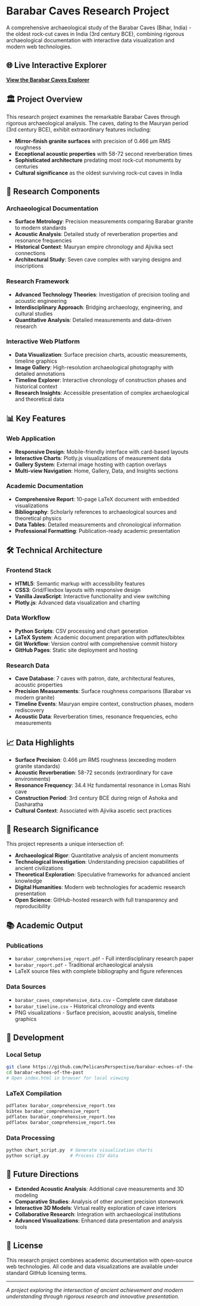# Barabar Caves Research Project

A comprehensive archaeological study of the Barabar Caves (Bihar, India) - the oldest rock-cut caves in India (3rd century BCE), combining rigorous archaeological documentation with interactive data visualization and modern web technologies.

## 🌐 Live Interactive Explorer

**[View the Barabar Caves Explorer](https://pelicansperspective.github.io/barabar-echoes-of-the-past/)**

## 🏛️ Project Overview

This research project examines the remarkable Barabar Caves through rigorous archaeological analysis. The caves, dating to the Mauryan period (3rd century BCE), exhibit extraordinary features including:

- **Mirror-finish granite surfaces** with precision of 0.466 μm RMS roughness
- **Exceptional acoustic properties** with 58-72 second reverberation times
- **Sophisticated architecture** predating most rock-cut monuments by centuries
- **Cultural significance** as the oldest surviving rock-cut caves in India

## 🔬 Research Components

### Archaeological Documentation

- **Surface Metrology**: Precision measurements comparing Barabar granite to modern standards
- **Acoustic Analysis**: Detailed study of reverberation properties and resonance frequencies
- **Historical Context**: Mauryan empire chronology and Ajivika sect connections
- **Architectural Study**: Seven cave complex with varying designs and inscriptions

### Research Framework

- **Advanced Technology Theories**: Investigation of precision tooling and acoustic engineering
- **Interdisciplinary Approach**: Bridging archaeology, engineering, and cultural studies
- **Quantitative Analysis**: Detailed measurements and data-driven research

### Interactive Web Platform

- **Data Visualization**: Surface precision charts, acoustic measurements, timeline graphics
- **Image Gallery**: High-resolution archaeological photography with detailed annotations
- **Timeline Explorer**: Interactive chronology of construction phases and historical context
- **Research Insights**: Accessible presentation of complex archaeological and theoretical data

## 📊 Key Features

### Web Application

- **Responsive Design**: Mobile-friendly interface with card-based layouts
- **Interactive Charts**: Plotly.js visualizations of measurement data
- **Gallery System**: External image hosting with caption overlays
- **Multi-view Navigation**: Home, Gallery, Data, and Insights sections

### Academic Documentation

- **Comprehensive Report**: 10-page LaTeX document with embedded visualizations
- **Bibliography**: Scholarly references to archaeological sources and theoretical physics
- **Data Tables**: Detailed measurements and chronological information
- **Professional Formatting**: Publication-ready academic presentation

## 🛠️ Technical Architecture

### Frontend Stack

- **HTML5**: Semantic markup with accessibility features
- **CSS3**: Grid/Flexbox layouts with responsive design
- **Vanilla JavaScript**: Interactive functionality and view switching
- **Plotly.js**: Advanced data visualization and charting

### Data Workflow

- **Python Scripts**: CSV processing and chart generation
- **LaTeX System**: Academic document preparation with pdflatex/bibtex
- **Git Workflow**: Version control with comprehensive commit history
- **GitHub Pages**: Static site deployment and hosting

### Research Data

- **Cave Database**: 7 caves with patron, date, architectural features, acoustic properties
- **Precision Measurements**: Surface roughness comparisons (Barabar vs modern granite)
- **Timeline Events**: Mauryan empire context, construction phases, modern rediscovery
- **Acoustic Data**: Reverberation times, resonance frequencies, echo measurements

## 📈 Data Highlights

- **Surface Precision**: 0.466 μm RMS roughness (exceeding modern granite standards)
- **Acoustic Reverberation**: 58-72 seconds (extraordinary for cave environments)
- **Resonance Frequency**: 34.4 Hz fundamental resonance in Lomas Rishi cave
- **Construction Period**: 3rd century BCE during reign of Ashoka and Dasharatha
- **Cultural Context**: Associated with Ajivika ascetic sect practices

## 🎯 Research Significance

This project represents a unique intersection of:

- **Archaeological Rigor**: Quantitative analysis of ancient monuments
- **Technological Investigation**: Understanding precision capabilities of ancient civilizations
- **Theoretical Exploration**: Speculative frameworks for advanced ancient knowledge
- **Digital Humanities**: Modern web technologies for academic research presentation
- **Open Science**: GitHub-hosted research with full transparency and reproducibility

## 📚 Academic Output

### Publications

- `barabar_comprehensive_report.pdf` - Full interdisciplinary research paper
- `barabar_report.pdf` - Traditional archaeological analysis
- LaTeX source files with complete bibliography and figure references

### Data Sources

- `barabar_caves_comprehensive_data.csv` - Complete cave database
- `barabar_timeline.csv` - Historical chronology and events
- PNG visualizations - Surface precision, acoustic analysis, timeline graphics

## 🔧 Development

### Local Setup

```bash
git clone https://github.com/PelicansPerspective/barabar-echoes-of-the-past.git
cd barabar-echoes-of-the-past
# Open index.html in browser for local viewing
```

### LaTeX Compilation

```bash
pdflatex barabar_comprehensive_report.tex
bibtex barabar_comprehensive_report
pdflatex barabar_comprehensive_report.tex
pdflatex barabar_comprehensive_report.tex
```

### Data Processing

```bash
python chart_script.py  # Generate visualization charts
python script.py        # Process CSV data
```

## 🌟 Future Directions

- **Extended Acoustic Analysis**: Additional cave measurements and 3D modeling
- **Comparative Studies**: Analysis of other ancient precision stonework
- **Interactive 3D Models**: Virtual reality exploration of cave interiors
- **Collaborative Research**: Integration with archaeological institutions
- **Advanced Visualizations**: Enhanced data presentation and analysis tools

## 📄 License

This research project combines academic documentation with open-source web technologies. All code and data visualizations are available under standard GitHub licensing terms.

---

*A project exploring the intersection of ancient achievement and modern understanding through rigorous research and innovative presentation.*
